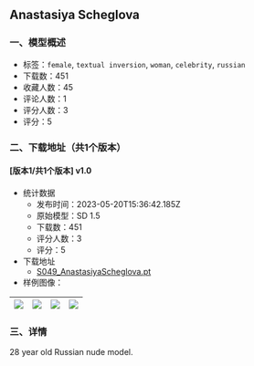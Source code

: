 ## Anastasiya Scheglova
### 一、模型概述

- 标签：`female`, `textual inversion`, `woman`, `celebrity`, `russian`
- 下载数：451
- 收藏人数：45
- 评论人数：1
- 评分人数：3
- 评分：5

### 二、下载地址（共1个版本）

#### [版本1/共1个版本] v1.0

- 统计数据
  - 发布时间：2023-05-20T15:36:42.185Z
  - 原始模型：SD 1.5
  - 下载数：451
  - 评分人数：3
  - 评分：5
- 下载地址
  - [S049_AnastasiyaScheglova.pt](https://civitai.com/api/download/models/75985)
- 样例图像：

| <img src="https://image.civitai.com/xG1nkqKTMzGDvpLrqFT7WA/e80c6e95-9781-4e3b-8173-c08151a45152/width=450/854170.jpeg" /> | <img src="https://image.civitai.com/xG1nkqKTMzGDvpLrqFT7WA/f7f50d6a-99cb-4cbf-8207-2a7a518af85d/width=450/850600.jpeg" /> | <img src="https://image.civitai.com/xG1nkqKTMzGDvpLrqFT7WA/e0f25824-884f-4c91-919f-c470bdbf99f8/width=450/850602.jpeg" /> | <img src="https://image.civitai.com/xG1nkqKTMzGDvpLrqFT7WA/c2b1f295-26a0-4d11-83c7-1fa74cf7fa25/width=450/850603.jpeg" /> |
| ---- | ---- | ---- | ---- |


### 三、详情
<p>28 year old Russian nude model.</p>